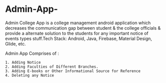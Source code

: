 # Admin-App-
Admin College App is a college management android application which decreases the communication gap between student & the college officials & provide a alternate solution to the students for any important notice of events types stuff.Tech Stack: Android, Java, Firebase, Material Design, Glide, etc.

Admin App Comprises of :

    1. Adding Notice
    2. Adding Faculties of Different Branches.
    3. Adding E-books or Other Informational Source for Reference 
    4. Deleting any Notice
 
    
